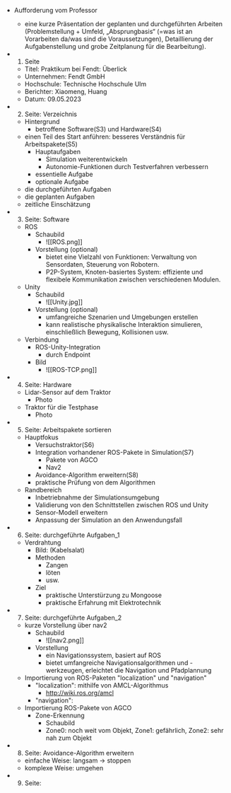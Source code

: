 - Aufforderung vom Professor
	- eine kurze Präsentation der geplanten und durchgeführten Arbeiten (Problemstellung + Umfeld, „Absprungbasis“ (=was ist an Vorarbeiten da/was sind die Voraussetzungen), Detaillierung der Aufgabenstellung und grobe Zeitplanung für die Bearbeitung).

- 1. Seite 
	- Titel: Praktikum bei Fendt: Überlick 
	- Unternehmen: Fendt GmbH
	- Hochschule: Technische Hochschule Ulm
	- Berichter: Xiaomeng, Huang
	- Datum: 09.05.2023
- 2. Seite: Verzeichnis 
	- Hintergrund
		- betroffene Software(S3) und Hardware(S4)
	- einen Teil des Start anführen: besseres Verständnis für Arbeitspakete(S5) 
		- Hauptaufgaben 
			- Simulation weiterentwickeln
			- Autonomie-Funktionen durch Testverfahren verbessern
		- essentielle Aufgabe 
		- optionale Aufgabe 
	- die durchgeführten Aufgaben 
	- die geplanten Aufgaben 
	- zeitliche Einschätzung 



- 3. Seite: Software 
	- ROS
		- Schaubild 
			- ![[ROS.png]] 
		- Vorstellung (optional)
			- bietet eine Vielzahl von Funktionen: Verwaltung von Sensordaten, Steuerung von Robotern. 
			- P2P-System, Knoten-basiertes System: effiziente und flexibele Kommunikation zwischen verschiedenen Modulen.
	- Unity 
		- Schaubild 
			- ![[Unity.jpg]]
		- Vorstellung (optional)
			- umfangreiche Szenarien und Umgebungen erstellen
			- kann realistische physikalische Interaktion simulieren, einschließlich Bewegung, Kollisionen usw. 
	- Verbindung 
		- ROS-Unity-Integration
			- durch Endpoint
		- Bild 
			- ![[ROS-TCP.png]]
- 4. Seite: Hardware 
	- Lidar-Sensor auf dem Traktor 
		- Photo 
	- Traktor für die Testphase 
		- Photo 
- 5. Seite: Arbeitspakete sortieren 
	- Hauptfokus 
		- Versuchstraktor(S6) 
		- Integration vorhandener ROS-Pakete in Simulation(S7) 
			- Pakete von AGCO 
			- Nav2
		- Avoidance-Algorithm erweitern(S8) 
		- praktische Prüfung von dem Algorithmen
	- Randbereich 
		- Inbetriebnahme der Simulationsumgebung
		- Validierung von den Schnittstellen zwischen ROS und Unity 
		- Sensor-Modell erweitern 
		- Anpassung der Simulation an den Anwendungsfall 

- 6. Seite: durchgeführte Aufgaben_1 
	- Verdrahtung 
		- Bild: (Kabelsalat) 
		- Methoden 
			- Zangen 
			- löten 
			- usw. 
		- Ziel 
			- praktische Unterstürzung zu Mongoose 
			- praktische Erfahrung mit Elektrotechnik 
- 7. Seite: durchgeführte Aufgaben_2 
	- kurze Vorstellung über nav2 
		- Schaubild
			- ![[nav2.png]]
		- Vorstellung
			- ein Navigationssystem, basiert auf ROS
			- bietet umfangreiche Navigationsalgorithmen und -werkzeugen, erleichtet die Navigation und Pfadplannung
	- Importierung von ROS-Paketen "localization" und "navigation"
		- "localization": mithilfe von AMCL-Algorithmus 
			- http://wiki.ros.org/amcl
		- "navigation": 
	- Importierung ROS-Pakete von AGCO 
		- Zone-Erkennung 
			- Schaubild
			- Zone0: noch weit vom Objekt, Zone1: gefährlich, Zone2: sehr nah zum Objekt
- 8. Seite: Avoidance-Algorithm erweitern 
	- einfache Weise: langsam -> stoppen 
	- komplexe Weise: umgehen 
- 9. Seite: 